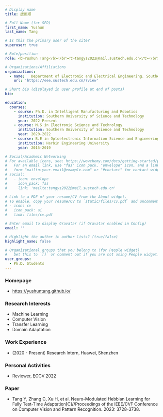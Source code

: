 ```yaml
---
# Display name
title: 唐雨顺

# Full Name (for SEO)
first_name: Yushun
last_name: Tang

# Is this the primary user of the site?
superuser: true

# Role/position
role: <b>Yushun Tang</b></br><t>tangys2022@mail.sustech.edu.cn</t></br>

# Organizations/Affiliations
organizations:
  - name:   Department of Electronic and Electrical Engineering, Southern University of Science and Technology
    url: 'https://eee.sustech.edu.cn/?view'

# Short bio (displayed in user profile at end of posts)
bio:

education:
  courses:
    - course: Ph.D. in Intelligent Manufacturing and Robotics
      institution: Southern University of Science and Technology
      year: 2022-Present
    - course: M.S in Electronic Science and Technology
      institution: Southern University of Science and Technology
      year: 2020-2022
    - course: B.E in Optoelectronic Information Science and Engineering
      institution: Harbin Engineering University
      year: 2015-2019

# Social/Academic Networking
# For available icons, see: https://wowchemy.com/docs/getting-started/page-builder/#icons
#   For an email link, use "fas" icon pack, "envelope" icon, and a link in the
#   form "mailto:your-email@example.com" or "#contact" for contact widget.
# social:
#   - icon: envelope
#     icon_pack: fas
#     link: 'mailto:tangys2022@mail.sustech.edu.cn'

# Link to a PDF of your resume/CV from the About widget.
# To enable, copy your resume/CV to `static/files/cv.pdf` and uncomment the lines below.
# - icon: cv
#   icon_pack: ai
#   link: files/cv.pdf

# Enter email to display Gravatar (if Gravatar enabled in Config)
email: ''

# Highlight the author in author lists? (true/false)
highlight_name: false

# Organizational groups that you belong to (for People widget)
#   Set this to `[]` or comment out if you are not using People widget.
user_groups:
  - Ph.D. Students
---
```


### **Homepage**
* https://yushuntang.github.io/

### **Research Interests**
* Machine Learning
* Computer Vision
* Transfer Learning
* Domain Adaptation



### **Work Experience**
* (2020 - Present) Research Intern, Huawei, Shenzhen



### **Personal Activities**
* Reviewer, ECCV 2022


### **Paper**
*	Tang Y, Zhang C, Xu H, et al. Neuro-Modulated Hebbian Learning for Fully Test-Time Adaptation[C]//Proceedings of the IEEE/CVF Conference on Computer Vision and Pattern Recognition. 2023: 3728-3738.

